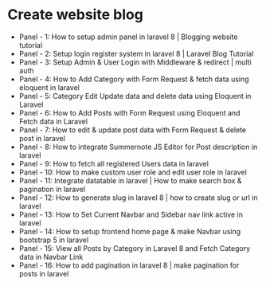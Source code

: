 # Create website blog
+ Panel - 1: How to setup admin panel in laravel 8 | Blogging website tutorial
+ Panel - 2: Setup login register system in laravel 8 | Laravel Blog Tutorial
+ Panel - 3: Setup Admin & User Login with Middleware & redirect | multi auth
+ Panel - 4: How to Add Category with Form Request & fetch data using eloquent in laravel
+ Panel - 5: Category Edit Update data and delete data using Eloquent in Laravel
+ Panel - 6: How to Add Posts with Form Request using Eloquent and Fetch data in Laravel
+ Panel - 7: How to edit & update post data with Form Request & delete post in laravel
+ Panel - 8: How to integrate Summernote JS Editor for Post description in laravel
+ Panel - 9: How to fetch all registered Users data in laravel
+ Panel - 10: How to make custom user role and edit user role in laravel
+ Panel - 11: Integrate datatable in laravel | How to make search box & pagination in laravel
+ Panel - 12: How to generate slug in laravel 8 | how to create slug or url in laravel
+ Panel - 13: How to Set Current Navbar and Sidebar nav link active in laravel
+ Panel - 14: How to setup frontend home page & make Navbar using bootstrap 5 in laravel
+ Panel - 15: View all Posts by Category in Laravel 8 and Fetch Category data in Navbar Link
+ Panel - 16: How to add pagination in laravel 8 | make pagination for posts in laravel
